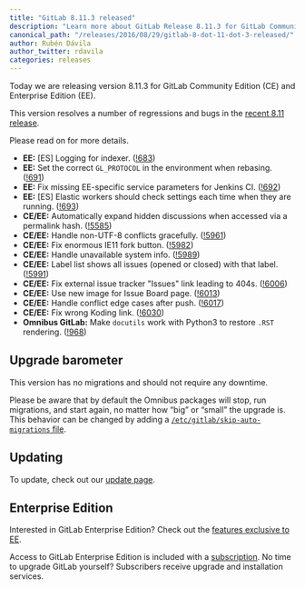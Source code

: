 ```yaml
---
title: "GitLab 8.11.3 released"
description: "Learn more about GitLab Release 8.11.3 for GitLab Community Edition (CE) and Enterprise Edition (EE)"
canonical_path: "/releases/2016/08/29/gitlab-8-dot-11-dot-3-released/"
author: Rubén Dávila
author_twitter: rdavila
categories: releases
---
```


Today we are releasing version 8.11.3 for GitLab Community Edition (CE) and
Enterprise Edition (EE).

This version resolves a number of regressions and bugs in the [recent 8.11
release](/releases/2016/08/22/gitlab-8-11-released/).

Please read on for more details.

<!-- more -->

- **EE:** [ES] Logging for indexer. ([!683])
- **EE:** Set the correct `GL_PROTOCOL` in the environment when rebasing. ([!691])
- **EE:** Fix missing EE-specific service parameters for Jenkins CI. ([!692])
- **EE:** [ES] Elastic workers should check settings each time when they are running. ([!693])
- **CE/EE:** Automatically expand hidden discussions when accessed via a permalink hash. ([!5585])
- **CE/EE:** Handle non-UTF-8 conflicts gracefully. ([!5961])
- **CE/EE:** Fix enormous IE11 fork button. ([!5982])
- **CE/EE:** Handle unavailable system info. ([!5989])
- **CE/EE:** Label list shows all issues (opened or closed) with that label. ([!5991])
- **CE/EE:** Fix external issue tracker "Issues" link leading to 404s. ([!6006])
- **CE/EE:** Use new image for Issue Board page. ([!6013])
- **CE/EE:** Handle conflict edge cases after push. ([!6017])
- **CE/EE:** Fix wrong Koding link. ([!6030])
- **Omnibus GitLab:** Make `docutils` work with Python3 to restore `.RST` rendering. ([!968])

[!5585]: https://gitlab.com/gitlab-org/gitlab-ce/merge_requests/5585
[!5961]: https://gitlab.com/gitlab-org/gitlab-ce/merge_requests/5961
[!5982]: https://gitlab.com/gitlab-org/gitlab-ce/merge_requests/5982
[!5989]: https://gitlab.com/gitlab-org/gitlab-ce/merge_requests/5989
[!5991]: https://gitlab.com/gitlab-org/gitlab-ce/merge_requests/5991
[!6006]: https://gitlab.com/gitlab-org/gitlab-ce/merge_requests/6006
[!6013]: https://gitlab.com/gitlab-org/gitlab-ce/merge_requests/6013
[!6017]: https://gitlab.com/gitlab-org/gitlab-ce/merge_requests/6017
[!6030]: https://gitlab.com/gitlab-org/gitlab-ce/merge_requests/6030

[!683]: https://gitlab.com/gitlab-org/gitlab-ee/merge_requests/683
[!691]: https://gitlab.com/gitlab-org/gitlab-ee/merge_requests/691
[!692]: https://gitlab.com/gitlab-org/gitlab-ee/merge_requests/692
[!693]: https://gitlab.com/gitlab-org/gitlab-ee/merge_requests/693

[!968]: https://gitlab.com/gitlab-org/omnibus-gitlab/merge_requests/968

## Upgrade barometer

This version has no migrations and should not require any downtime.

Please be aware that by default the Omnibus packages will stop, run migrations,
and start again, no matter how “big” or “small” the upgrade is. This behavior
can be changed by adding a [`/etc/gitlab/skip-auto-migrations`
file](http://doc.gitlab.com/omnibus/update/README.html).

## Updating

To update, check out our [update page](/update/).

## Enterprise Edition

Interested in GitLab Enterprise Edition? Check out the [features exclusive to
EE](/features/#enterprise).

Access to GitLab Enterprise Edition is included with a [subscription](/pricing/).
No time to upgrade GitLab yourself? Subscribers receive upgrade and installation
services.
